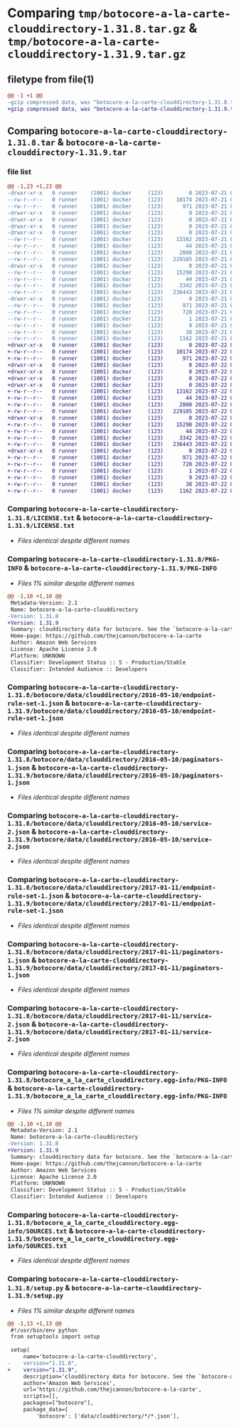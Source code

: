 # Comparing `tmp/botocore-a-la-carte-clouddirectory-1.31.8.tar.gz` & `tmp/botocore-a-la-carte-clouddirectory-1.31.9.tar.gz`

## filetype from file(1)

```diff
@@ -1 +1 @@
-gzip compressed data, was "botocore-a-la-carte-clouddirectory-1.31.8.tar", last modified: Fri Jul 21 01:21:10 2023, max compression
+gzip compressed data, was "botocore-a-la-carte-clouddirectory-1.31.9.tar", last modified: Sat Jul 22 01:20:14 2023, max compression
```

## Comparing `botocore-a-la-carte-clouddirectory-1.31.8.tar` & `botocore-a-la-carte-clouddirectory-1.31.9.tar`

### file list

```diff
@@ -1,23 +1,23 @@
-drwxr-xr-x   0 runner    (1001) docker     (123)        0 2023-07-21 01:21:10.766736 botocore-a-la-carte-clouddirectory-1.31.8/
--rw-r--r--   0 runner    (1001) docker     (123)    10174 2023-07-21 01:21:10.000000 botocore-a-la-carte-clouddirectory-1.31.8/LICENSE.txt
--rw-r--r--   0 runner    (1001) docker     (123)      971 2023-07-21 01:21:10.766736 botocore-a-la-carte-clouddirectory-1.31.8/PKG-INFO
-drwxr-xr-x   0 runner    (1001) docker     (123)        0 2023-07-21 01:21:10.766736 botocore-a-la-carte-clouddirectory-1.31.8/botocore/
-drwxr-xr-x   0 runner    (1001) docker     (123)        0 2023-07-21 01:21:10.766736 botocore-a-la-carte-clouddirectory-1.31.8/botocore/data/
-drwxr-xr-x   0 runner    (1001) docker     (123)        0 2023-07-21 01:21:10.766736 botocore-a-la-carte-clouddirectory-1.31.8/botocore/data/clouddirectory/
-drwxr-xr-x   0 runner    (1001) docker     (123)        0 2023-07-21 01:21:10.766736 botocore-a-la-carte-clouddirectory-1.31.8/botocore/data/clouddirectory/2016-05-10/
--rw-r--r--   0 runner    (1001) docker     (123)    13162 2023-07-21 01:21:06.000000 botocore-a-la-carte-clouddirectory-1.31.8/botocore/data/clouddirectory/2016-05-10/endpoint-rule-set-1.json
--rw-r--r--   0 runner    (1001) docker     (123)       44 2023-07-21 01:21:06.000000 botocore-a-la-carte-clouddirectory-1.31.8/botocore/data/clouddirectory/2016-05-10/examples-1.json
--rw-r--r--   0 runner    (1001) docker     (123)     2808 2023-07-21 01:21:06.000000 botocore-a-la-carte-clouddirectory-1.31.8/botocore/data/clouddirectory/2016-05-10/paginators-1.json
--rw-r--r--   0 runner    (1001) docker     (123)   229185 2023-07-21 01:21:06.000000 botocore-a-la-carte-clouddirectory-1.31.8/botocore/data/clouddirectory/2016-05-10/service-2.json
-drwxr-xr-x   0 runner    (1001) docker     (123)        0 2023-07-21 01:21:10.766736 botocore-a-la-carte-clouddirectory-1.31.8/botocore/data/clouddirectory/2017-01-11/
--rw-r--r--   0 runner    (1001) docker     (123)    15298 2023-07-21 01:21:06.000000 botocore-a-la-carte-clouddirectory-1.31.8/botocore/data/clouddirectory/2017-01-11/endpoint-rule-set-1.json
--rw-r--r--   0 runner    (1001) docker     (123)       44 2023-07-21 01:21:06.000000 botocore-a-la-carte-clouddirectory-1.31.8/botocore/data/clouddirectory/2017-01-11/examples-1.json
--rw-r--r--   0 runner    (1001) docker     (123)     3342 2023-07-21 01:21:06.000000 botocore-a-la-carte-clouddirectory-1.31.8/botocore/data/clouddirectory/2017-01-11/paginators-1.json
--rw-r--r--   0 runner    (1001) docker     (123)   236443 2023-07-21 01:21:06.000000 botocore-a-la-carte-clouddirectory-1.31.8/botocore/data/clouddirectory/2017-01-11/service-2.json
-drwxr-xr-x   0 runner    (1001) docker     (123)        0 2023-07-21 01:21:10.766736 botocore-a-la-carte-clouddirectory-1.31.8/botocore_a_la_carte_clouddirectory.egg-info/
--rw-r--r--   0 runner    (1001) docker     (123)      971 2023-07-21 01:21:10.000000 botocore-a-la-carte-clouddirectory-1.31.8/botocore_a_la_carte_clouddirectory.egg-info/PKG-INFO
--rw-r--r--   0 runner    (1001) docker     (123)      720 2023-07-21 01:21:10.000000 botocore-a-la-carte-clouddirectory-1.31.8/botocore_a_la_carte_clouddirectory.egg-info/SOURCES.txt
--rw-r--r--   0 runner    (1001) docker     (123)        1 2023-07-21 01:21:10.000000 botocore-a-la-carte-clouddirectory-1.31.8/botocore_a_la_carte_clouddirectory.egg-info/dependency_links.txt
--rw-r--r--   0 runner    (1001) docker     (123)        9 2023-07-21 01:21:10.000000 botocore-a-la-carte-clouddirectory-1.31.8/botocore_a_la_carte_clouddirectory.egg-info/top_level.txt
--rw-r--r--   0 runner    (1001) docker     (123)       38 2023-07-21 01:21:10.766736 botocore-a-la-carte-clouddirectory-1.31.8/setup.cfg
--rw-r--r--   0 runner    (1001) docker     (123)     1162 2023-07-21 01:21:10.000000 botocore-a-la-carte-clouddirectory-1.31.8/setup.py
+drwxr-xr-x   0 runner    (1001) docker     (123)        0 2023-07-22 01:20:14.112740 botocore-a-la-carte-clouddirectory-1.31.9/
+-rw-r--r--   0 runner    (1001) docker     (123)    10174 2023-07-22 01:20:13.000000 botocore-a-la-carte-clouddirectory-1.31.9/LICENSE.txt
+-rw-r--r--   0 runner    (1001) docker     (123)      971 2023-07-22 01:20:14.112740 botocore-a-la-carte-clouddirectory-1.31.9/PKG-INFO
+drwxr-xr-x   0 runner    (1001) docker     (123)        0 2023-07-22 01:20:14.108740 botocore-a-la-carte-clouddirectory-1.31.9/botocore/
+drwxr-xr-x   0 runner    (1001) docker     (123)        0 2023-07-22 01:20:14.108740 botocore-a-la-carte-clouddirectory-1.31.9/botocore/data/
+drwxr-xr-x   0 runner    (1001) docker     (123)        0 2023-07-22 01:20:14.108740 botocore-a-la-carte-clouddirectory-1.31.9/botocore/data/clouddirectory/
+drwxr-xr-x   0 runner    (1001) docker     (123)        0 2023-07-22 01:20:14.108740 botocore-a-la-carte-clouddirectory-1.31.9/botocore/data/clouddirectory/2016-05-10/
+-rw-r--r--   0 runner    (1001) docker     (123)    13162 2023-07-22 01:20:09.000000 botocore-a-la-carte-clouddirectory-1.31.9/botocore/data/clouddirectory/2016-05-10/endpoint-rule-set-1.json
+-rw-r--r--   0 runner    (1001) docker     (123)       44 2023-07-22 01:20:09.000000 botocore-a-la-carte-clouddirectory-1.31.9/botocore/data/clouddirectory/2016-05-10/examples-1.json
+-rw-r--r--   0 runner    (1001) docker     (123)     2808 2023-07-22 01:20:09.000000 botocore-a-la-carte-clouddirectory-1.31.9/botocore/data/clouddirectory/2016-05-10/paginators-1.json
+-rw-r--r--   0 runner    (1001) docker     (123)   229185 2023-07-22 01:20:09.000000 botocore-a-la-carte-clouddirectory-1.31.9/botocore/data/clouddirectory/2016-05-10/service-2.json
+drwxr-xr-x   0 runner    (1001) docker     (123)        0 2023-07-22 01:20:14.112740 botocore-a-la-carte-clouddirectory-1.31.9/botocore/data/clouddirectory/2017-01-11/
+-rw-r--r--   0 runner    (1001) docker     (123)    15298 2023-07-22 01:20:09.000000 botocore-a-la-carte-clouddirectory-1.31.9/botocore/data/clouddirectory/2017-01-11/endpoint-rule-set-1.json
+-rw-r--r--   0 runner    (1001) docker     (123)       44 2023-07-22 01:20:09.000000 botocore-a-la-carte-clouddirectory-1.31.9/botocore/data/clouddirectory/2017-01-11/examples-1.json
+-rw-r--r--   0 runner    (1001) docker     (123)     3342 2023-07-22 01:20:09.000000 botocore-a-la-carte-clouddirectory-1.31.9/botocore/data/clouddirectory/2017-01-11/paginators-1.json
+-rw-r--r--   0 runner    (1001) docker     (123)   236443 2023-07-22 01:20:09.000000 botocore-a-la-carte-clouddirectory-1.31.9/botocore/data/clouddirectory/2017-01-11/service-2.json
+drwxr-xr-x   0 runner    (1001) docker     (123)        0 2023-07-22 01:20:14.112740 botocore-a-la-carte-clouddirectory-1.31.9/botocore_a_la_carte_clouddirectory.egg-info/
+-rw-r--r--   0 runner    (1001) docker     (123)      971 2023-07-22 01:20:14.000000 botocore-a-la-carte-clouddirectory-1.31.9/botocore_a_la_carte_clouddirectory.egg-info/PKG-INFO
+-rw-r--r--   0 runner    (1001) docker     (123)      720 2023-07-22 01:20:14.000000 botocore-a-la-carte-clouddirectory-1.31.9/botocore_a_la_carte_clouddirectory.egg-info/SOURCES.txt
+-rw-r--r--   0 runner    (1001) docker     (123)        1 2023-07-22 01:20:14.000000 botocore-a-la-carte-clouddirectory-1.31.9/botocore_a_la_carte_clouddirectory.egg-info/dependency_links.txt
+-rw-r--r--   0 runner    (1001) docker     (123)        9 2023-07-22 01:20:14.000000 botocore-a-la-carte-clouddirectory-1.31.9/botocore_a_la_carte_clouddirectory.egg-info/top_level.txt
+-rw-r--r--   0 runner    (1001) docker     (123)       38 2023-07-22 01:20:14.112740 botocore-a-la-carte-clouddirectory-1.31.9/setup.cfg
+-rw-r--r--   0 runner    (1001) docker     (123)     1162 2023-07-22 01:20:13.000000 botocore-a-la-carte-clouddirectory-1.31.9/setup.py
```

### Comparing `botocore-a-la-carte-clouddirectory-1.31.8/LICENSE.txt` & `botocore-a-la-carte-clouddirectory-1.31.9/LICENSE.txt`

 * *Files identical despite different names*

### Comparing `botocore-a-la-carte-clouddirectory-1.31.8/PKG-INFO` & `botocore-a-la-carte-clouddirectory-1.31.9/PKG-INFO`

 * *Files 1% similar despite different names*

```diff
@@ -1,10 +1,10 @@
 Metadata-Version: 2.1
 Name: botocore-a-la-carte-clouddirectory
-Version: 1.31.8
+Version: 1.31.9
 Summary: clouddirectory data for botocore. See the `botocore-a-la-carte` package for more info.
 Home-page: https://github.com/thejcannon/botocore-a-la-carte
 Author: Amazon Web Services
 License: Apache License 2.0
 Platform: UNKNOWN
 Classifier: Development Status :: 5 - Production/Stable
 Classifier: Intended Audience :: Developers
```

### Comparing `botocore-a-la-carte-clouddirectory-1.31.8/botocore/data/clouddirectory/2016-05-10/endpoint-rule-set-1.json` & `botocore-a-la-carte-clouddirectory-1.31.9/botocore/data/clouddirectory/2016-05-10/endpoint-rule-set-1.json`

 * *Files identical despite different names*

### Comparing `botocore-a-la-carte-clouddirectory-1.31.8/botocore/data/clouddirectory/2016-05-10/paginators-1.json` & `botocore-a-la-carte-clouddirectory-1.31.9/botocore/data/clouddirectory/2016-05-10/paginators-1.json`

 * *Files identical despite different names*

### Comparing `botocore-a-la-carte-clouddirectory-1.31.8/botocore/data/clouddirectory/2016-05-10/service-2.json` & `botocore-a-la-carte-clouddirectory-1.31.9/botocore/data/clouddirectory/2016-05-10/service-2.json`

 * *Files identical despite different names*

### Comparing `botocore-a-la-carte-clouddirectory-1.31.8/botocore/data/clouddirectory/2017-01-11/endpoint-rule-set-1.json` & `botocore-a-la-carte-clouddirectory-1.31.9/botocore/data/clouddirectory/2017-01-11/endpoint-rule-set-1.json`

 * *Files identical despite different names*

### Comparing `botocore-a-la-carte-clouddirectory-1.31.8/botocore/data/clouddirectory/2017-01-11/paginators-1.json` & `botocore-a-la-carte-clouddirectory-1.31.9/botocore/data/clouddirectory/2017-01-11/paginators-1.json`

 * *Files identical despite different names*

### Comparing `botocore-a-la-carte-clouddirectory-1.31.8/botocore/data/clouddirectory/2017-01-11/service-2.json` & `botocore-a-la-carte-clouddirectory-1.31.9/botocore/data/clouddirectory/2017-01-11/service-2.json`

 * *Files identical despite different names*

### Comparing `botocore-a-la-carte-clouddirectory-1.31.8/botocore_a_la_carte_clouddirectory.egg-info/PKG-INFO` & `botocore-a-la-carte-clouddirectory-1.31.9/botocore_a_la_carte_clouddirectory.egg-info/PKG-INFO`

 * *Files 1% similar despite different names*

```diff
@@ -1,10 +1,10 @@
 Metadata-Version: 2.1
 Name: botocore-a-la-carte-clouddirectory
-Version: 1.31.8
+Version: 1.31.9
 Summary: clouddirectory data for botocore. See the `botocore-a-la-carte` package for more info.
 Home-page: https://github.com/thejcannon/botocore-a-la-carte
 Author: Amazon Web Services
 License: Apache License 2.0
 Platform: UNKNOWN
 Classifier: Development Status :: 5 - Production/Stable
 Classifier: Intended Audience :: Developers
```

### Comparing `botocore-a-la-carte-clouddirectory-1.31.8/botocore_a_la_carte_clouddirectory.egg-info/SOURCES.txt` & `botocore-a-la-carte-clouddirectory-1.31.9/botocore_a_la_carte_clouddirectory.egg-info/SOURCES.txt`

 * *Files identical despite different names*

### Comparing `botocore-a-la-carte-clouddirectory-1.31.8/setup.py` & `botocore-a-la-carte-clouddirectory-1.31.9/setup.py`

 * *Files 1% similar despite different names*

```diff
@@ -1,13 +1,13 @@
 #!/usr/bin/env python
 from setuptools import setup
 
 setup(
     name='botocore-a-la-carte-clouddirectory',
-    version="1.31.8",
+    version="1.31.9",
     description='clouddirectory data for botocore. See the `botocore-a-la-carte` package for more info.',
     author='Amazon Web Services',
     url='https://github.com/thejcannon/botocore-a-la-carte',
     scripts=[],
     packages=["botocore"],
     package_data={
         'botocore': ['data/clouddirectory/*/*.json'],
```

